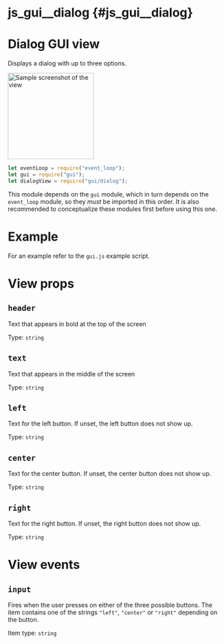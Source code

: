 # js_gui__dialog {#js_gui__dialog}

# Dialog GUI view
Displays a dialog with up to three options.

<img src="dialog.png" width="200" alt="Sample screenshot of the view" />

```js
let eventLoop = require("event_loop");
let gui = require("gui");
let dialogView = require("gui/dialog");
```

This module depends on the `gui` module, which in turn depends on the
`event_loop` module, so they _must_ be imported in this order. It is also
recommended to conceptualize these modules first before using this one.

# Example
For an example refer to the `gui.js` example script.

# View props
## `header`
Text that appears in bold at the top of the screen

Type: `string`

## `text`
Text that appears in the middle of the screen

Type: `string`

## `left`
Text for the left button. If unset, the left button does not show up.

Type: `string`

## `center`
Text for the center button. If unset, the center button does not show up.

Type: `string`

## `right`
Text for the right button. If unset, the right button does not show up.

Type: `string`

# View events
## `input`
Fires when the user presses on either of the three possible buttons. The item
contains one of the strings `"left"`, `"center"` or `"right"` depending on the
button.

Item type: `string`
